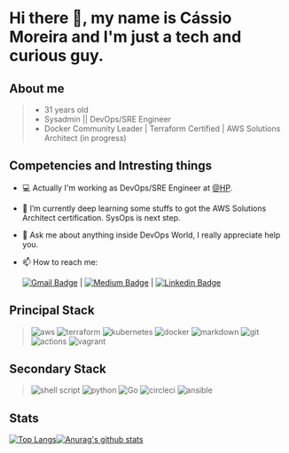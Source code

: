 # Hi there 👋, my name is Cássio Moreira and I'm just a tech and curious guy.

## About me

> * 31 years old
> * Sysadmin || DevOps/SRE Engineer
> * Docker Community Leader | Terraform Certified | AWS Solutions Architect (in progress)

## Competencies and Intresting things

- :computer: Actually I'm working as DevOps/SRE Engineer at [@HP](https://www.linkedin.com/company/hp).
- 🌱 I’m currently deep learning some stuffs to got the AWS Solutions Architect certification. SysOps is next step.
- 💬 Ask me about anything inside DevOps World, I really appreciate help you.
- 📫 How to reach me: 

    [![Gmail Badge](https://img.shields.io/badge/-c14438?style=flat-square&logo=Gmail&logoColor=white&link=mailto:cassioliveiram@gmail.com)](mailto:cassioliveiram@gmail.com) | [![Medium Badge](https://img.shields.io/badge/-cassioliveiram-black?style=flat-square&logo=Medium&logoColor=white&link=https://medium.com/@cassioliveriam)](https://medium.com/@cassioliveiram) | [![Linkedin Badge](https://img.shields.io/badge/-CassioMoreira-blue?style=flat-square&logo=Linkedin&logoColor=white&link=https://www.linkedin.com/in/cassioliveiram)](https://www.linkedin.com/in/cassioliveiram)

## Principal Stack

> ![aws](https://img.shields.io/badge/Amazon_AWS-232F3E?style=for-the-badge&logo=amazon-aws&logoColor=white)
> ![terraform](https://img.shields.io/badge/terraform%20-%235835CC.svg?&style=for-the-badge&logo=terraform&logoColor=white")
> ![kubernetes](https://img.shields.io/badge/kubernetes%20-%23326ce5.svg?&style=for-the-badge&logo=kubernetes&logoColor=white)
> ![docker](https://img.shields.io/badge/Docker-2496ED?style=for-the-badge&logo=Docker&logoColor=white)
> ![markdown](https://img.shields.io/badge/markdown-%23000000.svg?&style=for-the-badge&logo=markdown&logoColor=white)
> ![git](https://img.shields.io/badge/git%20-%23F05033.svg?&style=for-the-badge&logo=git&logoColor=white)
> ![actions](https://img.shields.io/badge/github%20actions%20-%232671E5.svg?&style=for-the-badge&logo=github%20actions&logoColor=white)
> ![vagrant](https://img.shields.io/badge/vagrant%20-%231563FF.svg?&style=for-the-badge&logo=vagrant&logoColor=white)

## Secondary Stack

> ![shell script](https://img.shields.io/badge/shell_script%20-%23121011.svg?&style=for-the-badge&logo=gnu-bash&logoColor=white)
> ![python](https://img.shields.io/badge/python-14354C?style=for-the-badge&logo=python&logoColor=white)
> ![Go](https://img.shields.io/badge/go-%2300ADD8.svg?&style=for-the-badge&logo=go&logoColor=white)
> ![circleci](https://img.shields.io/badge/CIRCLECI%20-%23161616.svg?&style=for-the-badge&logo=circleci&logoColor=white)
> ![ansible](https://img.shields.io/badge/ansible%20-%231A1918.svg?&style=for-the-badge&logo=ansible&logoColor=white)

## Stats

[![Top Langs](https://github-readme-stats.vercel.app/api/top-langs/?username=cassioliveiram&exclude_repo=portfolio-tcb,cassioliveiram.github.io&show_icons=true&hide=html,teX&theme=dracula)](https://github.com/anuraghazra/github-readme-stats)[![Anurag's github stats](https://github-readme-stats.vercel.app/api?username=cassioliveiram&show_icons=true&theme=dracula)](https://github.com/anuraghazra/github-readme-stats) 
